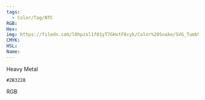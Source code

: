```yaml
---
tags:
  - Color/Tag/NTC
RGB:
Hex:
img: https://filedn.com/l0hpzxl1f01yT7GHxtF8cyk/Color%20Snake/SVG_Tumb%20Mass%20No%20Name/2B3228.svg
CMYK:
HSL:
Name:
---
```

Heavy Metal
```palette
#2B3228
```
RGB
